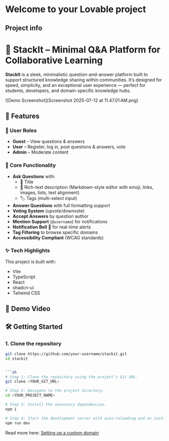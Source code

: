 # Welcome to your Lovable project

## Project info

# 🧠 StackIt – Minimal Q&A Platform for Collaborative Learning

**StackIt** is a sleek, minimalistic question-and-answer platform built to support structured knowledge sharing within communities. It’s designed for speed, simplicity, and an exceptional user experience — perfect for students, developers, and domain-specific knowledge hubs.

![Demo Screenshot](Screenshot 2025-07-12 at 11.47.01 AM.png)

## 🚀 Features

### 👤 User Roles
- **Guest** – View questions & answers
- **User** – Register, log in, post questions & answers, vote
- **Admin** – Moderate content

### 🔧 Core Functionality
- **Ask Questions** with:
  - 📌 Title
  - 📝 Rich-text description (Markdown-style editor with emoji, links, images, lists, text alignment)
  - 🏷️ Tags (multi-select input)
- **Answer Questions** with full formatting support
- **Voting System** (upvote/downvote)
- **Accept Answers** by question author
- **Mention Support** (`@username`) for notifications
- **Notification Bell** 🔔 for real-time alerts
- **Tag Filtering** to browse specific domains
- **Accessibility Compliant** (WCAG standards)

### ✨ Tech Highlights
This project is built with:

- Vite
- TypeScript
- React
- shadcn-ui
- Tailwind CSS


## 📸 Demo Video





## 🛠️ Getting Started

### 1. Clone the repository
```bash
git clone https://github.com/your-username/stackit.git
cd stackit


```sh
# Step 1: Clone the repository using the project's Git URL.
git clone <YOUR_GIT_URL>

# Step 2: Navigate to the project directory.
cd <YOUR_PROJECT_NAME>

# Step 3: Install the necessary dependencies.
npm i

# Step 4: Start the development server with auto-reloading and an instant preview.
npm run dev
```


Read more here: [Setting up a custom domain](https://docs.lovable.dev/tips-tricks/custom-domain#step-by-step-guide)
